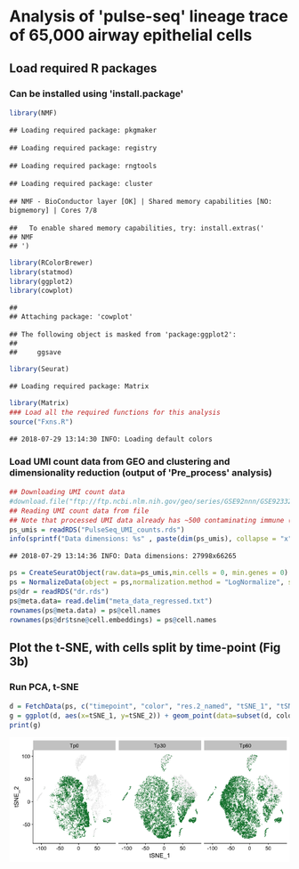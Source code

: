 Analysis of 'pulse-seq' lineage trace of 65,000 airway epithelial cells
================

Load required R packages
------------------------

### Can be installed using 'install.package'

``` r
library(NMF)
```

    ## Loading required package: pkgmaker

    ## Loading required package: registry

    ## Loading required package: rngtools

    ## Loading required package: cluster

    ## NMF - BioConductor layer [OK] | Shared memory capabilities [NO: bigmemory] | Cores 7/8

    ##   To enable shared memory capabilities, try: install.extras('
    ## NMF
    ## ')

``` r
library(RColorBrewer)
library(statmod)
library(ggplot2)
library(cowplot)
```

    ## 
    ## Attaching package: 'cowplot'

    ## The following object is masked from 'package:ggplot2':
    ## 
    ##     ggsave

``` r
library(Seurat)
```

    ## Loading required package: Matrix

``` r
library(Matrix)
### Load all the required functions for this analysis
source("Fxns.R")
```

    ## 2018-07-29 13:14:30 INFO: Loading default colors

### Load UMI count data from GEO and clustering and dimensionality reduction (output of 'Pre\_process' analysis)

``` r
## Downloading UMI count data
#download.file("ftp://ftp.ncbi.nlm.nih.gov/geo/series/GSE92nnn/GSE92332/suppl/GSE92332_atlas_UMIcounts.txt.gz", destfile="GSE92332_atlas_UMIcounts.txt.gz")
## Reading UMI count data from file
## Note that processed UMI data already has ~500 contaminating immune (dendritic) cells, and all low quality (<1000 genes detected) cells removed
ps_umis = readRDS("PulseSeq_UMI_counts.rds")
info(sprintf("Data dimensions: %s" , paste(dim(ps_umis), collapse = "x")))
```

    ## 2018-07-29 13:14:36 INFO: Data dimensions: 27998x66265

``` r
ps = CreateSeuratObject(raw.data=ps_umis,min.cells = 0, min.genes = 0)
ps = NormalizeData(object = ps,normalization.method = "LogNormalize", scale.factor = 10000,display.progress = TRUE)
ps@dr = readRDS("dr.rds")
ps@meta.data= read.delim("meta_data_regressed.txt")
rownames(ps@meta.data) = ps@cell.names
rownames(ps@dr$tsne@cell.embeddings) = ps@cell.names
```

Plot the t-SNE, with cells split by time-point (Fig 3b)
-------------------------------------------------------

### Run PCA, t-SNE

``` r
d = FetchData(ps, c("timepoint", "color", "res.2_named", "tSNE_1", "tSNE_2"))
g = ggplot(d, aes(x=tSNE_1, y=tSNE_2)) + geom_point(data=subset(d, color=="Tom"), size=0.45, stroke=0, color="grey92") + geom_point(data=subset(d, color!="Tom"), size=0.5, stroke=0, color=default.cols(3)[3]) + facet_wrap(~timepoint)
print(g)
```

<img src="PulseSeq_figs/PulseSeq-tsne-1.png" style="display: block; margin: auto;" />
